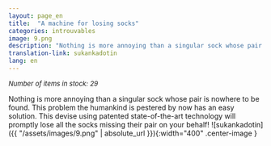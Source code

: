 ```yaml
---
layout: page_en
title:  "A machine for losing socks"
categories: introuvables
image: 9.png
description: "Nothing is more annoying than a singular sock whose pair is nowhere to be found. This problem the humankind is pestered by now has an easy solution. This devise using patented state-of-the-art technology will promptly lose all the socks missing their pair on your behalf!"
translation-link: sukankadotin
lang: en
---
```

<font size="2"><i>Number of items in stock: 29</i></font><br>

Nothing is more annoying than a singular sock whose pair is nowhere to be found. This problem the humankind is pestered by now has an easy solution. This devise using patented state-of-the-art technology will promptly lose all the socks missing their pair on your behalf!
![sukankadotin]({{ "/assets/images/9.png" | absolute_url }}){:width="400" .center-image }
